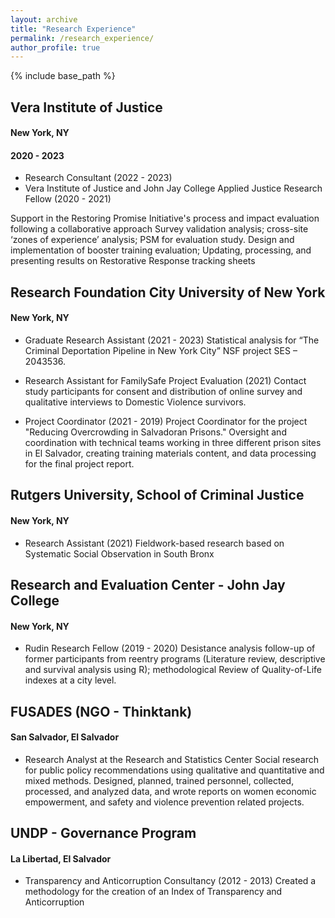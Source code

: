 ```yaml
---
layout: archive
title: "Research Experience"
permalink: /research_experience/
author_profile: true
---
```


{% include base_path %}
<!--
{% for post in site.education reversed %}
  {% include archive-single.html %}
{% endfor %} -->
## Vera Institute of Justice
#### New York, NY
#### 2020 - 2023
- Research Consultant (2022 - 2023)
- Vera Institute of Justice and John Jay College Applied Justice Research Fellow (2020 - 2021)

Support in the Restoring Promise Initiative's process and impact evaluation following a collaborative approach
Survey validation analysis; cross-site ‘zones of experience’ analysis; PSM for evaluation study. 
Design and implementation of booster training evaluation; Updating, processing, and presenting results on Restorative Response tracking sheets


## Research Foundation City University of New York
#### New York, NY
- Graduate Research Assistant (2021 - 2023)
Statistical analysis for “The Criminal Deportation Pipeline in New York City” NSF project SES – 2043536. 

- Research Assistant for FamilySafe Project Evaluation (2021)
Contact study participants for consent and distribution of online survey and qualitative interviews to Domestic Violence survivors. 

- Project Coordinator (2021 - 2019)
Project Coordinator for the project "Reducing Overcrowding in Salvadoran Prisons." Oversight and coordination with technical teams working in three different prison sites in El Salvador, creating training materials content, and data processing for the final project report.


## Rutgers University, School of Criminal Justice
#### New York, NY
- Research Assistant (2021)
Fieldwork-based research based on Systematic Social Observation in South Bronx


## Research and Evaluation Center - John Jay College
#### New York, NY
- Rudin Research Fellow (2019 - 2020)
Desistance analysis follow-up of former participants from reentry programs (Literature review, descriptive and survival analysis using R); methodological Review of Quality-of-Life indexes at a city level.


## FUSADES (NGO - Thinktank)
#### San Salvador, El Salvador
- Research Analyst at the Research and Statistics Center
Social research for public policy recommendations using qualitative and quantitative and mixed methods. 
Designed, planned, trained personnel, collected, processed, and analyzed data, and wrote reports on women economic empowerment, and safety and violence prevention related projects.  


## UNDP - Governance Program
#### La Libertad, El Salvador
- Transparency and Anticorruption Consultancy (2012 - 2013)
Created a methodology for the creation of an Index of Transparency and Anticorruption 

